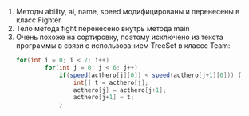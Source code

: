 1. Методы ability, ai, name, speed модифицированы и перенесены в класс Fighter
2. Тело метода fight перенесено внутрь метода main
3. Очень похоже на сортировку, поэтому исключено из текста программы в связи с использованием TreeSet в классе Team:
    ```java
    for(int i = 0; i < 7; i++)
            for(int j = 0; j < 6; j++)
                if(speed(acthero[j][0]) < speed(acthero[j+1][0])) {
                    int[] t = acthero[j];
                    acthero[j] = acthero[j+1];
                    acthero[j+1] = t;
                }
    ```